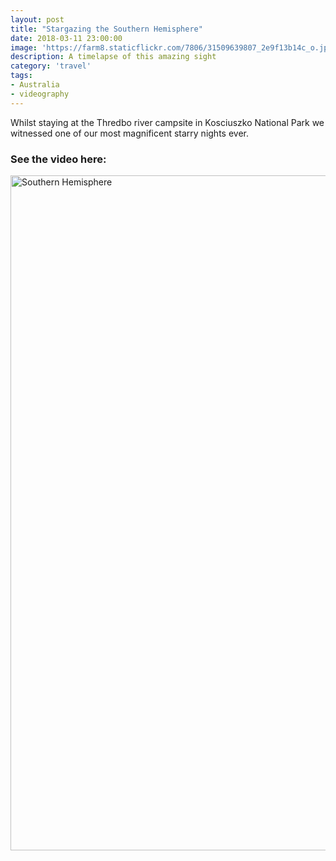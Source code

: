 ```yaml
---
layout: post
title: "Stargazing the Southern Hemisphere"
date: 2018-03-11 23:00:00
image: 'https://farm8.staticflickr.com/7806/31509639807_2e9f13b14c_o.jpg'
description: A timelapse of this amazing sight
category: 'travel'
tags:
- Australia
- videography
---
```


Whilst staying at the Thredbo river campsite in Kosciuszko National Park we witnessed one of our most magnificent starry nights ever.

### See the video here:

<a data-flickr-embed="true"  href="https://www.flickr.com/photos/162779846@N06/31509639807/in/dateposted-public/" title="Southern Hemisphere"><img src="https://farm8.staticflickr.com/7806/31509639807_2e9f13b14c_o.jpg" width="1920" height="1080" alt="Southern Hemisphere"></a><script async src="//embedr.flickr.com/assets/client-code.js" charset="utf-8"></script>
